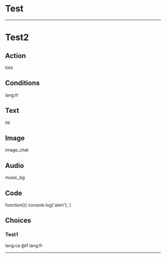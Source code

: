 # Test

*********
# Test2
## Action
toto
## Conditions
lang:fr
## Text
titi
## Image
image_chat
## Audio
music_bg
## Code
function(){
  console.log('alert');
}
## Choices
### Test1
lang:ca
@if
lang:fr

*****
